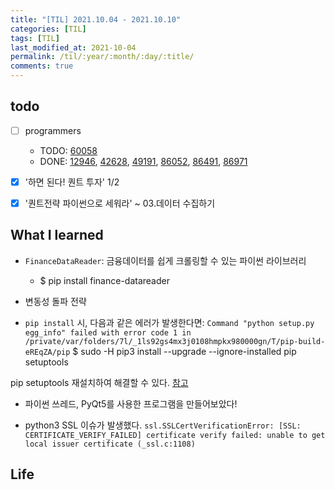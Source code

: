```yaml
---
title: "[TIL] 2021.10.04 - 2021.10.10"
categories: [TIL]
tags: [TIL]
last_modified_at: 2021-10-04
permalink: /til/:year/:month/:day/:title/
comments: true
---
```


## todo

- [ ] programmers

  - TODO: [60058](https://programmers.co.kr/learn/courses/30/lessons/60058)
  - DONE: [12946](https://programmers.co.kr/learn/courses/30/lessons/12946), [42628](https://programmers.co.kr/learn/courses/30/lessons/42628), [49191](https://programmers.co.kr/learn/courses/30/lessons/49191), [86052](https://programmers.co.kr/learn/courses/30/lessons/86052), [86491](https://programmers.co.kr/learn/courses/30/lessons/86491), [86971](https://programmers.co.kr/learn/courses/30/lessons/86971)

- [x] '하면 된다! 퀀트 투자' 1/2
- [x] '퀀트전략 파이썬으로 세워라' ~ 03.데이터 수집하기

## What I learned

- `FinanceDataReader`: 금융데이터를 쉽게 크롤링할 수 있는 파이썬 라이브러리

  - $ pip install finance-datareader

- 변동성 돌파 전략

- `pip install` 시, 다음과 같은 에러가 발생한다면: `Command "python setup.py egg_info" failed with error code 1 in /private/var/folders/7l/_1ls92gs4mx3j0108hmpkx980000gn/T/pip-build-eREqZA/pip`
  $ sudo -H pip3 install --upgrade --ignore-installed pip setuptools

pip setuptools 재설치하여 해결할 수 있다. [참고](https://musclebear.tistory.com/131)

- 파이썬 쓰레드, PyQt5를 사용한 프로그램을 만들어보았다!

- python3 SSL 이슈가 발생했다. `ssl.SSLCertVerificationError: [SSL: CERTIFICATE_VERIFY_FAILED] certificate verify failed: unable to get local issuer certificate (_ssl.c:1108)`

## Life
